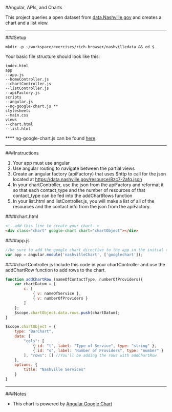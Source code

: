 #Angular, APIs, and Charts

This project queries a open dataset from [data.Nashville.gov](data.nashville.gov) and creates a chart and a list view.

------
###Setup
```
mkdir -p ~/workspace/exercises/rich-browser/nashvilledata && cd $_
```

Your basic file structure should look like this:
```
index.html
app
--app.js
--homeController.js
--chartController.js
--listController.js
--apiFactory.js
scripts
--angular.js
--ng-google-chart.js **
stylesheets
--main.css
views
--chart.html
--list.html
```
**** ng-google-chart.js can be found [here](http://angular-google-chart.github.io/angular-google-chart/docs/latest/guides/getting-started/).

------
###Instructions

1. Your app must use angular
3. Use angular routing to navigate between the partial views
2. Create an angular factory (apiFactory) that uses $http to call for the json located at https://data.nashville.gov/resource/8zc7-2afq.json
3. In your chartController, use the json from the apiFactory and reformat it so that each contact_type and the number of resources of that contact_type can be fed into the addChartRows function
4. In your list.html and listController.js, you will make a list of all of the resources and the contact info from the json from the apiFactory.

####chart.html
```html
<!--add this line to create your chart-->
<div class="chart" google-chart chart="chartObject"></div> 
```

####app.js
```js
//be sure to add the google chart directive to the app in the initial declaration
var app = angular.module('nashvilleChart', ['googlechart']); 
```
####chartController.js
Include this code in your chartController and use the addChartRow function to add rows to the chart. 
```js
function addChartRow (nameOfContactType, numberOfProviders){
    var chartDatum = {
        c: [
            { v: nameOfService },
            { v: numberOfProviders }
        ]
    };
    $scope.chartObject.data.rows.push(chartDatum);
}

$scope.chartObject = {
	type: "BarChart",
	data: {
        "cols": [
            { id: "t", label: "Type of Service", type: "string" },
            { id: "s", label: "Number of Providers", type: "number" }
        ], "rows": [] //You'll be adding the rows with addChartRow
    },
    options: {
        title: "Nashville Services"
    }
}
```

------
###Notes

 - This chart is powered by [Angular Google Chart](https://github.com/angular-google-chart/angular-google-chart/)

